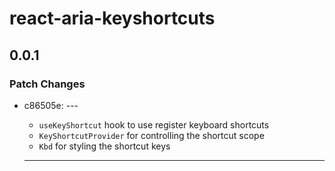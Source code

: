 # react-aria-keyshortcuts

## 0.0.1

### Patch Changes

- c86505e: ---

  - `useKeyShortcut` hook to use register keyboard shortcuts
  - `KeyShortcutProvider` for controlling the shortcut scope
  - `Kbd` for styling the shortcut keys

  ***

